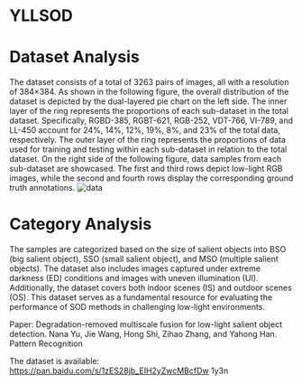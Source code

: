 # YLLSOD
# Dataset Analysis
The dataset consists of a total of 3263 pairs of images, all with a resolution of 384×384. 
As shown in the following figure, the overall distribution of the dataset is depicted by the dual-layered pie chart on the left side. 
The inner layer of the ring represents the proportions of each sub-dataset in the total dataset. 
Specifically, RGBD-385, RGBT-621, RGB-252, VDT-766, VI-789, and LL-450 account for 24%, 14%, 12%, 19%, 8%, and 23% of the total data, respectively. 
The outer layer of the ring represents the proportions of data used for training and testing within each sub-dataset in relation to the total dataset. 
On the right side of the following figure, data samples from each sub-dataset are showcased.
The first and third rows depict low-light RGB images, while the second and fourth rows display the corresponding ground truth annotations.
![data](https://github.com/ynn1030/YLLSOD/assets/151114415/d2567942-68a4-4e8a-b8d8-ef7990142668)
# Category Analysis
The samples are categorized based on the size of salient objects into BSO (big salient object), SSO (small salient object), and MSO (multiple salient objects). The dataset also includes images captured under extreme darkness (ED) conditions and images with uneven illumination (UI). Additionally, the dataset covers both indoor scenes (IS) and outdoor scenes (OS). This dataset serves as a fundamental resource for evaluating the performance of SOD methods in challenging low-light environments.

Paper: Degradation-removed multiscale fusion for low-light salient object detection. Nana Yu, Jie Wang, Hong Shi, Zihao Zhang, and Yahong Han. Pattern Recognition

The dataset is available: https://pan.baidu.com/s/1zES28jb_EIH2yZwcMBcfDw     1y3n 
